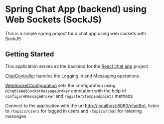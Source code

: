 # Spring Chat App (backend) using Web Sockets (SockJS)

This is a simple spring project for a chat app using web sockets with SockJS

## Getting Started

This application serves as the backend for the [React chat app](../chat-frontend/) project

[ChatController](./src/main/java/com/ahci/chatapp/controller/ChatController.java) handles the Logging in and Messaging
operations

[WebSocketConfiguration](./src/main/java/com/ahci/chatapp/config/WebSocketConfiguration.java) sets the configuration
using `@EnableWebSocketMessageBroker` annotation with the help of `configureMessageBroker` and `registerStompEndpoints`
methods

Connect to the application with the url [http://localhost:8080/chatBot](http://localhost:8080/chatBot), listen
to `/topics/users` for logged in users and `/topics/chat` for listening messages
